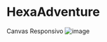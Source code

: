 # HexaAdventure

Canvas Responsivo
![image](https://user-images.githubusercontent.com/26468934/139102751-a7a04352-6729-4716-ad2d-fb15fa281c72.png)
